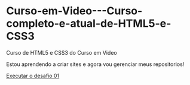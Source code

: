# Curso-em-Video---Curso-completo-e-atual-de-HTML5-e-CSS3
 Curso de HTML5 e CSS3 do Curso em Video

Estou aprendendo a criar sites e agora vou gerenciar meus repositorios!

<a href="https://arthuroliveira96.github.io/Curso-em-Video---Curso-completo-e-atual-de-HTML5-e-CSS3/Modulo%202/desafios/d010v2/index.html">Executar o desafio 01</a>